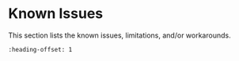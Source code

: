 # Known Issues

This section lists the known issues, limitations, and/or workarounds.


```{include} ../../../../release/known_issues/SEGGERauto_jlink.md
:heading-offset: 1
```

